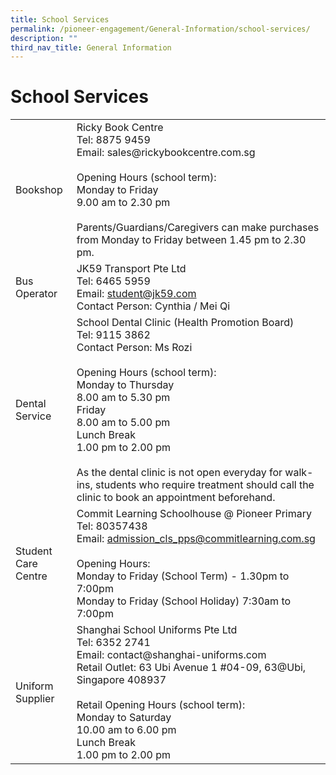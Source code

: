 ```yaml
---
title: School Services
permalink: /pioneer-engagement/General-Information/school-services/
description: ""
third_nav_title: General Information
---
```

# School Services

<table>
<tbody>
<tr>
<td>Bookshop</td>
<td>Ricky Book Centre<br />Tel: 8875 9459<br />Email: sales@rickybookcentre.com.sg<br /><br />Opening Hours (school term):<br />Monday to Friday<br />9.00 am to 2.30 pm<br /><br />Parents/Guardians/Caregivers can make purchases from Monday to Friday between 1.45 pm to 2.30 pm.</td>
</tr>
<tr>
<td>Bus Operator</td>
<td>JK59 Transport Pte Ltd<br />Tel: 6465 5959<br />Email: <a href="mailto:student@jk59.com">student@jk59.com</a><br />Contact Person: Cynthia / Mei Qi</td>
</tr>
<tr>
<td>Dental Service</td>
<td>School Dental Clinic (Health Promotion Board)<br />Tel: 9115 3862<br />Contact Person: Ms Rozi<br /><br />Opening Hours (school term):<br />Monday to Thursday<br />8.00 am to 5.30 pm<br />Friday<br />8.00 am to 5.00 pm <br />Lunch Break<br />1.00 pm to 2.00 pm<br /><br />As the dental clinic is not open everyday for walk-ins, students who require treatment should call the clinic to book an appointment beforehand.</td>
</tr>
<tr>
<td>Student Care Centre</td>
<td>Commit Learning Schoolhouse @ Pioneer Primary<br />Tel: 80357438<br />Email: <a href="mailto:admission_cls_pps@commitlearning.com.sg">admission_cls_pps@commitlearning.com.sg</a><br /><br />Opening Hours: <br /> Monday to Friday (School Term) - 1.30pm to 7:00pm<br />Monday to Friday (School Holiday) 7:30am to 7:00pm</td>
</tr>
<tr>
<td>Uniform Supplier</td>
<td>Shanghai School Uniforms Pte Ltd<br />Tel: 6352 2741<br />Email: contact@shanghai-uniforms.com<br />Retail Outlet: 63 Ubi Avenue 1 #04-09, 63@Ubi, Singapore 408937<br /><br />Retail Opening Hours (school term): <br />Monday to Saturday<br />10.00 am to 6.00 pm<br />Lunch Break<br />1.00 pm to 2.00 pm</td>
</tr>
</tbody>
</table>